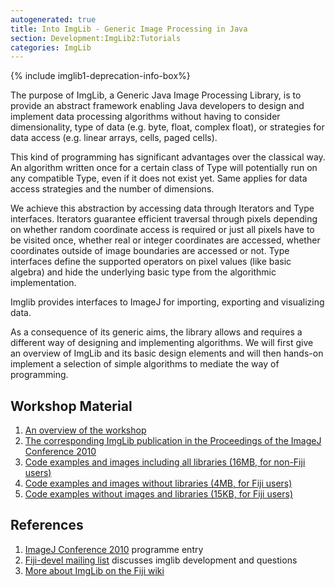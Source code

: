 ```yaml
---
autogenerated: true
title: Into ImgLib - Generic Image Processing in Java
section: Development:ImgLib2:Tutorials
categories: ImgLib
---
```


{% include imglib1-deprecation-info-box%}
 
 The purpose of ImgLib, a Generic Java Image Processing Library, is to provide an abstract framework enabling Java developers to design and implement data processing algorithms without having to consider dimensionality, type of data (e.g. byte, float, complex float), or strategies for data access (e.g. linear arrays, cells, paged cells).

This kind of programming has significant advantages over the classical way. An algorithm written once for a certain class of Type will potentially run on any compatible Type, even if it does not exist yet. Same applies for data access strategies and the number of dimensions.

We achieve this abstraction by accessing data through Iterators and Type interfaces. Iterators guarantee efficient traversal through pixels depending on whether random coordinate access is required or just all pixels have to be visited once, whether real or integer coordinates are accessed, whether coordinates outside of image boundaries are accessed or not. Type interfaces define the supported operators on pixel values (like basic algebra) and hide the underlying basic type from the algorithmic implementation.

Imglib provides interfaces to ImageJ for importing, exporting and visualizing data.

As a consequence of its generic aims, the library allows and requires a different way of designing and implementing algorithms. We will first give an overview of ImgLib and its basic design elements and will then hands-on implement a selection of simple algorithms to mediate the way of programming.

Workshop Material
-----------------

1.  [An overview of the workshop](https://fiji.sc/~preibisch/ImgLibPresentation.pdf)
2.  [The corresponding ImgLib publication in the Proceedings of the ImageJ Conference 2010](http://fly.mpi-cbg.de/~preibisch/pubs/imagejpaper2010.pdf)
3.  [Code examples and images including all libraries (16MB, for non-Fiji users)](https://fiji.sc/~preibisch/workshop.zip)
4.  [Code examples and images without libraries (4MB, for Fiji users)](https://fiji.sc/~preibisch/workshop2.zip)
5.  [Code examples without images and libraries (15KB, for Fiji users)](http://fly.mpi-cbg.de/~saalfeld/workshop3.zip)

References
----------

1.  [ImageJ Conference 2010](http://imagejconf.tudor.lu/program/doku.php?id=:program:workshops:preibisch:start) programme entry
2.  [Fiji-devel mailing list](mailto:fiji@fiji.sc) discusses imglib development and questions
3.  [More about ImgLib on the Fiji wiki](/imglib1)


